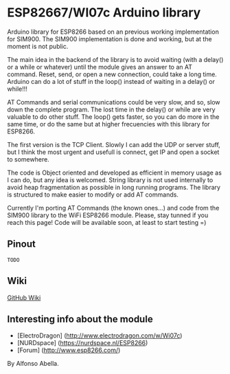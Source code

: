 ESP82667/WI07c Arduino library
=======================

Arduino library for ESP8266 based on an previous working implementation for SIM900. The SIM900 implementation is done and working, but at the moment is not public.

The main idea in the backend of the library is to avoid waiting (with a delay() or a while or whatever) until the module gives an answer to an AT command. Reset, send, or open a new connection, could take a long time. Arduino can do a lot of stuff in the loop() instead of waiting in a delay() or while!!!

AT Commands and serial communications could be very slow, and so, slow down the complete program. The lost time in the delay() or while are very valuable to do other stuff. The loop() gets faster, so you can do more in the same time, or do the same but at higher frecuencies with this library for ESP8266.

The first version is the TCP Client. Slowly I can add the UDP or server stuff, but I think the most urgent and usefull is connect, get IP and open a socket to somewhere.

The code is Object oriented and developed as efficient in memory usage as I can do, but any idea is welcomed. String library is not used internally to avoid heap fragmentation as possible in long running programs. The library is structured to make easier to modify or add AT commands.

Currently I'm porting AT Commands (the known ones...) and code from the SIM900 library to the WiFi ESP8266 module. Please, stay tunned if you reach this page! Code will be available soon, at least to start testing =)

Pinout
------

    TODO

Wiki
------

[GitHub Wiki](https://github.com/aabella/ESP8266-Arduino-library/wiki)

Interesting info about the module
----------------------------------

* [ElectroDragon] (http://www.electrodragon.com/w/Wi07c)
* [NURDspace] (https://nurdspace.nl/ESP8266)
* [Forum] (http://www.esp8266.com/)

By Alfonso Abella.
